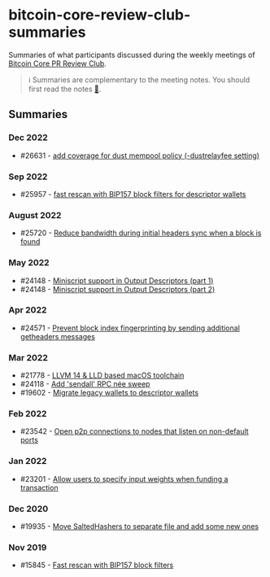 # bitcoin-core-review-club-summaries

Summaries of what participants discussed during the weekly meetings of [Bitcoin Core PR Review Club](https://github.com/bitcoin-core-review-club).

> :information_source: Summaries are complementary to the meeting notes. You should first read the notes [:eyes:](https://bitcoincore.reviews/meetings/).

## Summaries

### Dec 2022

- \#26631 - [add coverage for dust mempool policy (-dustrelayfee setting)](posts/2022-12-14-%2326631.md)

### Sep 2022

- \#25957 - [fast rescan with BIP157 block filters for descriptor wallets](posts/2022-09-07-%2325957.md)

### August 2022

- \#25720 - [Reduce bandwidth during initial headers sync when a block is found](posts/2022-08-10-%2325720.md)

### May 2022

- \#24148 - [Miniscript support in Output Descriptors (part 1)](posts/2022-05-18-%2324148.md)
- \#24148 - [Miniscript support in Output Descriptors (part 2)](posts/2022-05-18-%2324148-2.md)

### Apr 2022

- \#24571 - [Prevent block index fingerprinting by sending additional getheaders messages](posts/2022-04-06-%2324571.md)

### Mar 2022

- \#21778 - [LLVM 14 & LLD based macOS toolchain](posts/2022-03-23-%2321778.md)
- \#24118 - [Add 'sendall' RPC née sweep](posts/2022-03-16-%2324118.md)
- \#19602 - [Migrate legacy wallets to descriptor wallets](posts/2022-03-09-%2319602.md)

### Feb 2022

- \#23542 - [Open p2p connections to nodes that listen on non-default ports](posts/2022-02-16-%2323542.md)

### Jan 2022

- \#23201 - [Allow users to specify input weights when funding a transaction](posts/2022-01-19-%2323201.md)

### Dec 2020

- \#19935 - [Move SaltedHashers to separate file and add some new ones](posts/2020-12-16-%2319935.md)

### Nov 2019

- \#15845 - [Fast rescan with BIP157 block filters](posts/2019-11-06-%2315845.md)